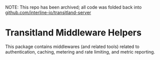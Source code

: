 NOTE: This repo has been archived; all code was folded back into [github.com/interline-io/transitland-server](github.com/interline-io/transitland-server)

# Transitland Middleware Helpers

This package contains middlewares (and related tools) related to authentication, caching, metering and rate limiting, and metric reporting.
